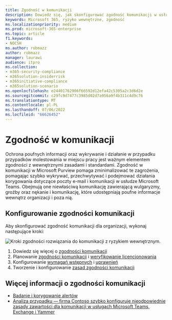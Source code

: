 ```yaml
---
title: Zgodność w komunikacji
description: Dowiedz się, jak skonfigurować zgodność komunikacji w usłudze Microsoft Purview.
keywords: Microsoft 365, ryzyko wewnętrzne, zgodność
ms.localizationpriority: medium
ms.prod: microsoft-365-enterprise
ms.topic: article
f1.keywords:
- NOCSH
ms.author: robmazz
author: robmazz
manager: laurawi
audience: itpro
ms.collection:
- m365-security-compliance
- m365solution-insiderrisk
- m365initiative-compliance
- m365solution-scenario
ms.openlocfilehash: e24401762906f66592d12efa42c5305a2c3d6d2e
ms.sourcegitcommit: c29fc9d7477c3985d02d7a956a9f4b311c4d9c76
ms.translationtype: MT
ms.contentlocale: pl-PL
ms.lasthandoff: 07/06/2022
ms.locfileid: "66626452"
---
```

# <a name="communication-compliance"></a>Zgodność w komunikacji

Ochrona poufnych informacji oraz wykrywanie i działanie w przypadku przypadków molestowania w miejscu pracy jest ważnym elementem zgodności z wewnętrznymi zasadami i standardami. Zgodność w komunikacji w Microsoft Purview pomaga zminimalizować te zagrożenia, pomagając szybko wykrywać, przechwytywać i podejmować działania korygowania dotyczące poczty e-mail i komunikacji w usłudze Microsoft Teams. Obejmują one niewłaściwą komunikację zawierającą wulgaryzmy, groźby oraz nękanie i komunikację, które udostępniają poufne informacje wewnątrz organizacji i poza nią.

## <a name="configure-communication-compliance"></a>Konfigurowanie zgodności komunikacji

Aby skonfigurować zgodność komunikacji dla organizacji, wykonaj następujące kroki:

![Kroki zgodności rozwiązania do komunikacji z ryzykiem wewnętrznym.](../media/ir-solution-cc-steps.png)

1. Dowiedz się więcej o [zgodności komunikacji](communication-compliance.md)
2. Planowanie [zgodności komunikacji](communication-compliance-plan.md) i [weryfikowanie licencjonowania](communication-compliance-configure.md#subscriptions-and-licensing)
3. Konfigurowanie [wymagań wstępnych](communication-compliance-configure.md#step-2-required-enable-the-audit-log) i [uprawnień](communication-compliance-configure.md#step-1-required-enable-permissions-for-communication-compliance)
4. Tworzenie i konfigurowanie [zasad zgodności komunikacji](communication-compliance-configure.md#step-5-required-create-a-communication-compliance-policy)

## <a name="more-information-about-communication-compliance"></a>Więcej informacji o zgodności komunikacji

- [Badanie i korygowanie alertów](communication-compliance-investigate-remediate.md)
- [Analiza przypadku — firma Contoso szybko konfiguruje nieodpowiednie zasady zawartości dla komunikacji w usługach Microsoft Teams, Exchange i Yammer](communication-compliance-case-study.md)
